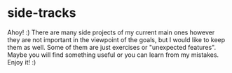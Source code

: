 # side-tracks
Ahoy! :)
  There are many side projects of my current main ones however they are not important in the viewpoint of the goals, but I would like to keep them as well. Some of them are just exercises or "unexpected features". Maybe you will find something useful or you can learn from my mistakes. Enjoy it! :)
